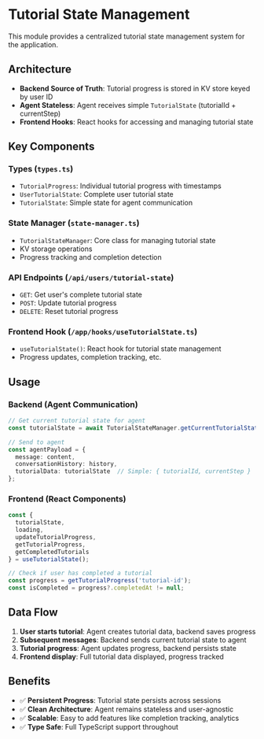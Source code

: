# Tutorial State Management

This module provides a centralized tutorial state management system for the application.

## Architecture

- **Backend Source of Truth**: Tutorial progress is stored in KV store keyed by user ID
- **Agent Stateless**: Agent receives simple `TutorialState` (tutorialId + currentStep)
- **Frontend Hooks**: React hooks for accessing and managing tutorial state

## Key Components

### Types (`types.ts`)
- `TutorialProgress`: Individual tutorial progress with timestamps
- `UserTutorialState`: Complete user tutorial state
- `TutorialState`: Simple state for agent communication

### State Manager (`state-manager.ts`)
- `TutorialStateManager`: Core class for managing tutorial state
- KV storage operations
- Progress tracking and completion detection

### API Endpoints (`/api/users/tutorial-state`)
- `GET`: Get user's complete tutorial state
- `POST`: Update tutorial progress
- `DELETE`: Reset tutorial progress

### Frontend Hook (`/app/hooks/useTutorialState.ts`)
- `useTutorialState()`: React hook for tutorial state management
- Progress updates, completion tracking, etc.

## Usage

### Backend (Agent Communication)
```typescript
// Get current tutorial state for agent
const tutorialState = await TutorialStateManager.getCurrentTutorialState(userId);

// Send to agent
const agentPayload = {
  message: content,
  conversationHistory: history,
  tutorialData: tutorialState  // Simple: { tutorialId, currentStep }
};
```

### Frontend (React Components)
```typescript
const {
  tutorialState,
  loading,
  updateTutorialProgress,
  getTutorialProgress,
  getCompletedTutorials
} = useTutorialState();

// Check if user has completed a tutorial
const progress = getTutorialProgress('tutorial-id');
const isCompleted = progress?.completedAt != null;
```

## Data Flow

1. **User starts tutorial**: Agent creates tutorial data, backend saves progress
2. **Subsequent messages**: Backend sends current tutorial state to agent
3. **Tutorial progress**: Agent updates progress, backend persists state
4. **Frontend display**: Full tutorial data displayed, progress tracked

## Benefits

- ✅ **Persistent Progress**: Tutorial state persists across sessions
- ✅ **Clean Architecture**: Agent remains stateless and user-agnostic
- ✅ **Scalable**: Easy to add features like completion tracking, analytics
- ✅ **Type Safe**: Full TypeScript support throughout